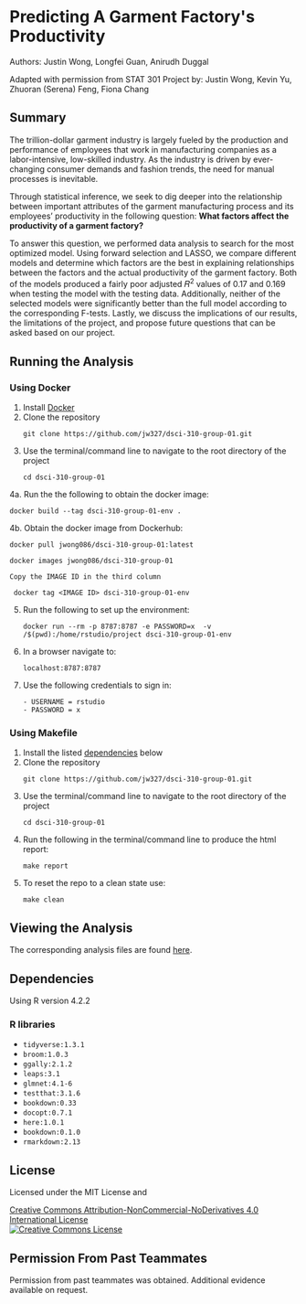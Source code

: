 # Predicting A Garment Factory's Productivity

Authors: Justin Wong, Longfei Guan, Anirudh Duggal

Adapted with permission from STAT 301 Project by: Justin Wong, Kevin Yu, Zhuoran (Serena) Feng, Fiona Chang

## Summary

The trillion-dollar garment industry is largely fueled by the production and performance of employees that work in manufacturing companies as a labor-intensive, low-skilled industry. As the industry is driven by ever-changing consumer demands and fashion trends, the need for manual processes is inevitable.

Through statistical inference, we seek to dig deeper into the relationship between important attributes of the garment manufacturing process and its employees’ productivity in the following question: **What factors affect the productivity of a garment factory?**

To answer this question, we performed data analysis to search for the most optimized model. Using forward selection and LASSO, we compare different models and determine which factors are the best in explaining relationships between the factors and the actual productivity of the garment factory. Both of the models produced a fairly poor adjusted 𝑅<sup>2</sup> values of 0.17 and 0.169 when testing the model with the testing data. Additionally, neither of the selected models were significantly better than the full model according to the corresponding F-tests. Lastly, we discuss the implications of our results, the limitations of the project, and propose future questions that can be asked based on our project.

## Running the Analysis
### Using Docker
1. Install [Docker](https://www.docker.com/get-started)
2. Clone the repository
   ```
   git clone https://github.com/jw327/dsci-310-group-01.git
   ```
3. Use the terminal/command line to navigate to the root directory of the project
   ```
   cd dsci-310-group-01
   ```
4a. Run the the following to obtain the docker image:
   ```
   docker build --tag dsci-310-group-01-env . 
   ```
4b. Obtain the docker image from Dockerhub:
   ```
   docker pull jwong086/dsci-310-group-01:latest 
   ```
   ```
   docker images jwong086/dsci-310-group-01 
   ```
    Copy the IMAGE ID in the third column
  ```
   docker tag <IMAGE ID> dsci-310-group-01-env
   ```
5. Run the following to set up the environment:
   ```
   docker run --rm -p 8787:8787 -e PASSWORD=x  -v /$(pwd):/home/rstudio/project dsci-310-group-01-env
   ```
6. In a browser navigate to:
   ```
   localhost:8787:8787
   ```
7. Use the following credentials to sign in:
   ```
   - USERNAME = rstudio
   - PASSWORD = x
   ```

### Using Makefile
1. Install the listed [dependencies](#dependencies) below
2. Clone the repository
   ```
   git clone https://github.com/jw327/dsci-310-group-01.git
   ```
3. Use the terminal/command line to navigate to the root directory of the project
   ```
   cd dsci-310-group-01
   ```
4. Run the following in the terminal/command line to produce the html report:
   ```
   make report
   ```
5. To reset the repo to a clean state use:
   ```
   make clean
   ```

## Viewing the Analysis
The corresponding analysis files are found [here](https://github.com/jw327/dsci-310-group-01/tree/main/notebooks).

## Dependencies
Using R version 4.2.2

### R libraries
- `tidyverse:1.3.1`
- `broom:1.0.3`
- `ggally:2.1.2`
- `leaps:3.1`
- `glmnet:4.1-6`
- `testthat:3.1.6`
- `bookdown:0.33`
- `docopt:0.7.1`
- `here:1.0.1`
- `bookdown:0.1.0`
- `rmarkdown:2.13`

## License 
Licensed under the MIT License and

<a rel="license" href="http://creativecommons.org/licenses/by-nc-nd/4.0/">Creative Commons Attribution-NonCommercial-NoDerivatives 4.0 International License</a><br />
<a rel="license" href="http://creativecommons.org/licenses/by-nc-nd/4.0/"><img alt="Creative Commons License" style="border-width:0" src="https://i.creativecommons.org/l/by-nc-nd/4.0/88x31.png" /></a><br />


## Permission From Past Teammates
Permission from past teammates was obtained. Additional evidence available on request.